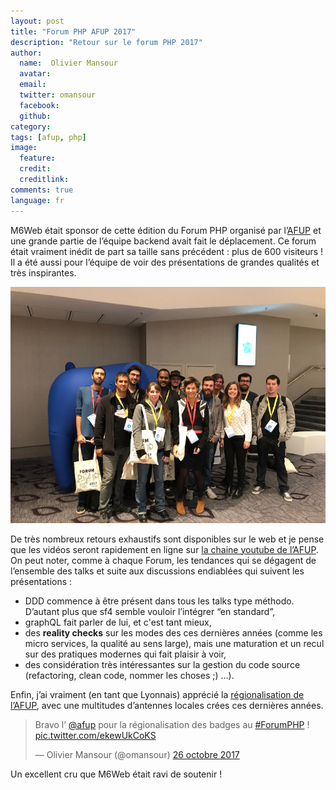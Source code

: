 ```yaml
---
layout: post
title: "Forum PHP AFUP 2017"
description: "Retour sur le forum PHP 2017"
author:
  name:  Olivier Mansour
  avatar: 
  email:
  twitter: omansour
  facebook:
  github: 
category:
tags: [afup, php]
image:
  feature: 
  credit: 
  creditlink: 
comments: true
language: fr
---
```


M6Web était sponsor de cette édition du Forum PHP organisé par l’[AFUP](http://www.afup.org) et une grande partie de l’équipe backend avait fait le déplacement. 
Ce forum était vraiment inédit de part sa taille sans précédent : plus de 600 visiteurs ! Il a été aussi pour l’équipe de voir des présentations de grandes qualités et très inspirantes. 


![la team](/images/posts/forumphp2017/team.jpg)


De très nombreux retours exhaustifs sont disponibles sur le web et je pense que les vidéos seront rapidement en ligne sur [la chaine youtube de l’AFUP](http://youtube.com/user/afupPHP). On peut noter, comme à chaque Forum, les tendances qui se dégagent de l’ensemble des talks et suite aux discussions endiablées qui suivent les présentations : 
* DDD commence à être présent dans tous les talks type méthodo. D’autant plus que sf4 semble vouloir l’intégrer “en standard”,
* graphQL fait parler de lui, et c'est tant mieux, 
* des **reality checks** sur les modes des ces dernières années (comme les micro services, la qualité au sens large), mais une maturation et un recul sur des pratiques modernes qui fait plaisir à voir,
* des considération très intéressantes sur la gestion du code source (refactoring, clean code, nommer les choses ;) ...).

Enfin, j’ai vraiment (en tant que Lyonnais) apprécié la [régionalisation de l’AFUP](https://afup.org/association/antennes), avec une multitudes d’antennes locales crées ces dernières années. 

<blockquote class="twitter-tweet" data-lang="fr"><p lang="fr" dir="ltr">Bravo l’ <a href="https://twitter.com/afup?ref_src=twsrc%5Etfw">@afup</a> pour la régionalisation des badges au <a href="https://twitter.com/hashtag/ForumPHP?src=hash&;ref_src=twsrc%5Etfw">#ForumPHP</a> ! <a href="https://t.co/ekewUkCoKS">pic.twitter.com/ekewUkCoKS</a></p>&mdash; Olivier Mansour (@omansour) <a href="https://twitter.com/omansour/status/923449405423996929?ref_src=twsrc%5Etfw">26 octobre 2017</a></blockquote>
<script async src="https://platform.twitter.com/widgets.js" charset="utf-8"></script>

Un excellent cru que M6Web était ravi de soutenir !